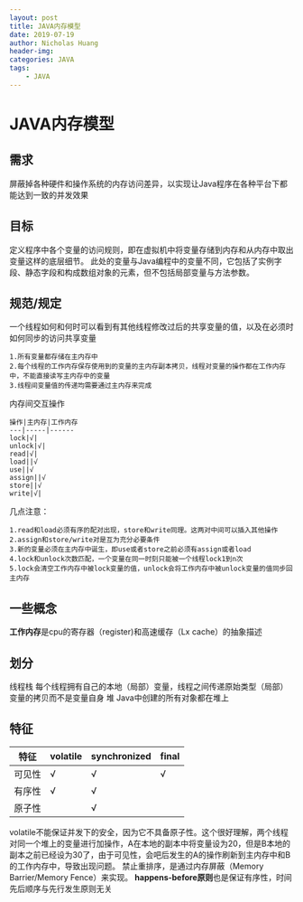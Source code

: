 ```yaml
---
layout: post
title: JAVA内存模型
date: 2019-07-19
author: Nicholas Huang
header-img:
categories: JAVA
tags:
    - JAVA
---
```

# JAVA内存模型
## 需求
屏蔽掉各种硬件和操作系统的内存访问差异，以实现让Java程序在各种平台下都能达到一致的并发效果
## 目标
定义程序中各个变量的访问规则，即在虚拟机中将变量存储到内存和从内存中取出变量这样的底层细节。
此处的变量与Java编程中的变量不同，它包括了实例字段、静态字段和构成数组对象的元素，但不包括局部变量与方法参数。
## 规范/规定
一个线程如何和何时可以看到有其他线程修改过后的共享变量的值，以及在必须时如何同步的访问共享变量

    1.所有变量都存储在主内存中
    2.每个线程的工作内存保存使用到的变量的主内存副本拷贝，线程对变量的操作都在工作内存中，不能直接读写主内存中的变量
    3.线程间变量值的传递均需要通过主内存来完成
    
内存间交互操作

    操作|主内存|工作内存
    ---|-----|------
    lock|√|
    unlock|√|
    read|√|
    load||√
    use||√
    assign||√
    store||√
    write|√|
    
几点注意：
    
    1.read和load必须有序的配对出现，store和write同理。这两对中间可以插入其他操作
    2.assign和store/write对是互为充分必要条件
    3.新的变量必须在主内存中诞生，即use或者store之前必须有assign或者load
    4.lock和unlock次数匹配，一个变量在同一时刻只能被一个线程lock1到n次
    5.lock会清空工作内存中被lock变量的值，unlock会将工作内存中被unlock变量的值同步回主内存
## 一些概念
**工作内存**是cpu的寄存器（register)和高速缓存（Lx cache）的抽象描述
## 划分
线程栈 每个线程拥有自己的本地（局部）变量，线程之间传递原始类型（局部）变量的拷贝而不是变量自身
堆    Java中创建的所有对象都在堆上  
## 特征
 
 特征|volatile|synchronized|final
 ---|--------|------------|----
 可见性|√|√|√
 有序性|√|√|
 原子性||√|
 
 volatile不能保证并发下的安全，因为它不具备原子性。这个很好理解，两个线程对同一个堆上的变量进行加操作，A在本地的副本中将变量设为20，但是B本地的副本之前已经设为30了，由于可见性，会吧后发生的A的操作刷新到主内存中和B的工作内存中，导致出现问题。
 禁止重排序，是通过内存屏蔽（Memory Barrier/Memory Fence）来实现。
 **happens-before原则**也是保证有序性，时间先后顺序与先行发生原则无关





